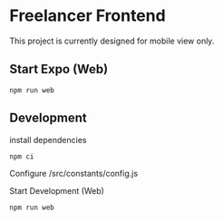 # Freelancer Frontend

This project is currently designed for mobile view only.

## Start Expo (Web)
```
npm run web
```

## Development
install dependencies

```
npm ci
```

Configure /src/constants/config.js

Start Development (Web)
```
npm run web
```